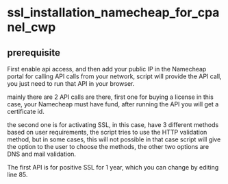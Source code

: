 # ssl_installation_namecheap_for_cpanel_cwp

prerequisite
---------
First enable api access, and then add your public IP in the Namecheap portal for calling API calls from your network, script will provide the API call, you just need to run that API in your browser.



mainly there are 2 API calls are there, 
first one for buying a license in this case, your Namecheap must have fund, after running the API you will get a certificate id.

the second one is for activating SSL, in this case, have 3 different methods based on user requirements, the script tries to use the HTTP validation method, but in some cases, this will not possible in that case script will give the option to the user to choose the methods, the other two options are DNS and mail validation.

The first API is for positive SSL for 1 year, which you can change by editing line 85.
